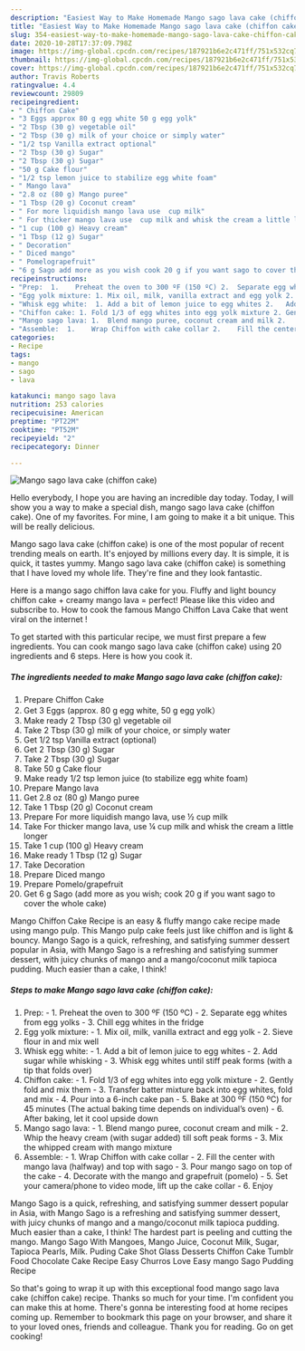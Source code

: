```yaml
---
description: "Easiest Way to Make Homemade Mango sago lava cake (chiffon cake)"
title: "Easiest Way to Make Homemade Mango sago lava cake (chiffon cake)"
slug: 354-easiest-way-to-make-homemade-mango-sago-lava-cake-chiffon-cake
date: 2020-10-28T17:37:09.798Z
image: https://img-global.cpcdn.com/recipes/187921b6e2c471ff/751x532cq70/mango-sago-lava-cake-chiffon-cake-recipe-main-photo.jpg
thumbnail: https://img-global.cpcdn.com/recipes/187921b6e2c471ff/751x532cq70/mango-sago-lava-cake-chiffon-cake-recipe-main-photo.jpg
cover: https://img-global.cpcdn.com/recipes/187921b6e2c471ff/751x532cq70/mango-sago-lava-cake-chiffon-cake-recipe-main-photo.jpg
author: Travis Roberts
ratingvalue: 4.4
reviewcount: 29809
recipeingredient:
- " Chiffon Cake"
- "3 Eggs approx 80 g egg white 50 g egg yolk"
- "2 Tbsp (30 g) vegetable oil"
- "2 Tbsp (30 g) milk of your choice or simply water"
- "1/2 tsp Vanilla extract optional"
- "2 Tbsp (30 g) Sugar"
- "2 Tbsp (30 g) Sugar"
- "50 g Cake flour"
- "1/2 tsp lemon juice to stabilize egg white foam"
- " Mango lava"
- "2.8 oz (80 g) Mango puree"
- "1 Tbsp (20 g) Coconut cream"
- " For more liquidish mango lava use  cup milk"
- " For thicker mango lava use  cup milk and whisk the cream a little longer"
- "1 cup (100 g) Heavy cream"
- "1 Tbsp (12 g) Sugar"
- " Decoration"
- " Diced mango"
- " Pomelograpefruit"
- "6 g Sago add more as you wish cook 20 g if you want sago to cover the whole cake"
recipeinstructions:
- "Prep:  1.	Preheat the oven to 300 ºF (150 ºC) 2.	Separate egg whites from egg yolks  3.	Chill egg whites in the fridge"
- "Egg yolk mixture: 1.	Mix oil, milk, vanilla extract and egg yolk 2.	Sieve flour in and mix well"
- "Whisk egg white:  1.	Add a bit of lemon juice to egg whites 2.	Add sugar while whisking  3.	Whisk egg whites until stiff peak forms (with a tip that folds over)"
- "Chiffon cake: 1.	Fold 1/3 of egg whites into egg yolk mixture 2.	Gently fold and mix them 3.	Transfer batter mixture back into egg whites, fold and mix 4.	Pour into a 6-inch cake pan 5.	Bake at 300 ºF (150 ºC) for 45 minutes (The actual baking time depends on individual’s oven) 6.	After baking, let it cool upside down"
- "Mango sago lava: 1.	Blend mango puree, coconut cream and milk 2.	Whip the heavy cream (with sugar added) till soft peak forms 3.	Mix the whipped cream with mango mixture"
- "Assemble:  1.	Wrap Chiffon with cake collar 2.	Fill the center with mango lava (halfway) and top with sago 3.	Pour mango sago on top of the cake 4.	Decorate with the mango and grapefruit (pomelo) 5.	Set your camera/phone to video mode, lift up the cake collar 6.	Enjoy"
categories:
- Recipe
tags:
- mango
- sago
- lava

katakunci: mango sago lava 
nutrition: 253 calories
recipecuisine: American
preptime: "PT22M"
cooktime: "PT52M"
recipeyield: "2"
recipecategory: Dinner

---
```



![Mango sago lava cake (chiffon cake)](https://img-global.cpcdn.com/recipes/187921b6e2c471ff/751x532cq70/mango-sago-lava-cake-chiffon-cake-recipe-main-photo.jpg)

Hello everybody, I hope you are having an incredible day today. Today, I will show you a way to make a special dish, mango sago lava cake (chiffon cake). One of my favorites. For mine, I am going to make it a bit unique. This will be really delicious.

Mango sago lava cake (chiffon cake) is one of the most popular of recent trending meals on earth. It's enjoyed by millions every day. It is simple, it is quick, it tastes yummy. Mango sago lava cake (chiffon cake) is something that I have loved my whole life. They're fine and they look fantastic.

Here is a mango sago chiffon lava cake for you. Fluffy and light bouncy chiffon cake + creamy mango lava = perfect! Please like this video and subscribe to. How to cook the famous Mango Chiffon Lava Cake that went viral on the internet !


To get started with this particular recipe, we must first prepare a few ingredients. You can cook mango sago lava cake (chiffon cake) using 20 ingredients and 6 steps. Here is how you cook it.

<!--inarticleads1-->

##### The ingredients needed to make Mango sago lava cake (chiffon cake):

1. Prepare  Chiffon Cake
1. Get 3 Eggs (approx. 80 g egg white, 50 g egg yolk）
1. Make ready 2 Tbsp (30 g) vegetable oil
1. Take 2 Tbsp (30 g) milk of your choice, or simply water
1. Get 1/2 tsp Vanilla extract (optional)
1. Get 2 Tbsp (30 g) Sugar
1. Take 2 Tbsp (30 g) Sugar
1. Take 50 g Cake flour
1. Make ready 1/2 tsp lemon juice (to stabilize egg white foam)
1. Prepare  Mango lava
1. Get 2.8 oz (80 g) Mango puree
1. Take 1 Tbsp (20 g) Coconut cream
1. Prepare  For more liquidish mango lava, use ½ cup milk
1. Take  For thicker mango lava, use ¼ cup milk and whisk the cream a little longer
1. Take 1 cup (100 g) Heavy cream
1. Make ready 1 Tbsp (12 g) Sugar
1. Take  Decoration
1. Prepare  Diced mango
1. Prepare  Pomelo/grapefruit
1. Get 6 g Sago (add more as you wish; cook 20 g if you want sago to cover the whole cake)


Mango Chiffon Cake Recipe is an easy &amp; fluffy mango cake recipe made using mango pulp. This Mango pulp cake feels just like chiffon and is light &amp; bouncy. Mango Sago is a quick, refreshing, and satisfying summer dessert popular in Asia, with Mango Sago is a refreshing and satisfying summer dessert, with juicy chunks of mango and a mango/coconut milk tapioca pudding. Much easier than a cake, I think! 

<!--inarticleads2-->

##### Steps to make Mango sago lava cake (chiffon cake):

1. Prep:  - 1.	Preheat the oven to 300 ºF (150 ºC) - 2.	Separate egg whites from egg yolks  - 3.	Chill egg whites in the fridge
1. Egg yolk mixture: - 1.	Mix oil, milk, vanilla extract and egg yolk - 2.	Sieve flour in and mix well
1. Whisk egg white:  - 1.	Add a bit of lemon juice to egg whites - 2.	Add sugar while whisking  - 3.	Whisk egg whites until stiff peak forms (with a tip that folds over)
1. Chiffon cake: - 1.	Fold 1/3 of egg whites into egg yolk mixture - 2.	Gently fold and mix them - 3.	Transfer batter mixture back into egg whites, fold and mix - 4.	Pour into a 6-inch cake pan - 5.	Bake at 300 ºF (150 ºC) for 45 minutes (The actual baking time depends on individual’s oven) - 6.	After baking, let it cool upside down
1. Mango sago lava: - 1.	Blend mango puree, coconut cream and milk - 2.	Whip the heavy cream (with sugar added) till soft peak forms - 3.	Mix the whipped cream with mango mixture
1. Assemble:  - 1.	Wrap Chiffon with cake collar - 2.	Fill the center with mango lava (halfway) and top with sago - 3.	Pour mango sago on top of the cake - 4.	Decorate with the mango and grapefruit (pomelo) - 5.	Set your camera/phone to video mode, lift up the cake collar - 6.	Enjoy


Mango Sago is a quick, refreshing, and satisfying summer dessert popular in Asia, with Mango Sago is a refreshing and satisfying summer dessert, with juicy chunks of mango and a mango/coconut milk tapioca pudding. Much easier than a cake, I think! The hardest part is peeling and cutting the mango. Mango Sago With Mangoes, Mango Juice, Coconut Milk, Sugar, Tapioca Pearls, Milk. Puding Cake Shot Glass Desserts Chiffon Cake Tumblr Food Chocolate Cake Recipe Easy Churros Love Easy mango Sago Pudding Recipe 

So that's going to wrap it up with this exceptional food mango sago lava cake (chiffon cake) recipe. Thanks so much for your time. I'm confident you can make this at home. There's gonna be interesting food at home recipes coming up. Remember to bookmark this page on your browser, and share it to your loved ones, friends and colleague. Thank you for reading. Go on get cooking!
